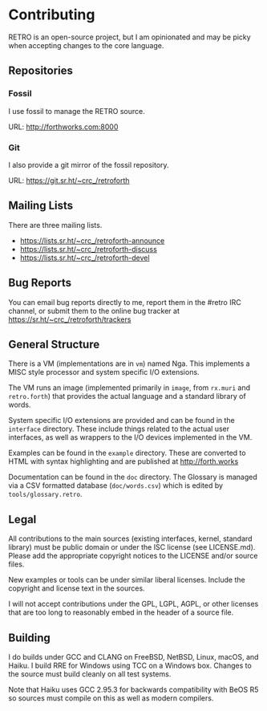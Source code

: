 # Contributing

RETRO is an open-source project, but I am opinionated and may be
picky when accepting changes to the core language.

## Repositories

### Fossil

I use fossil to manage the RETRO source.

URL: http://forthworks.com:8000

### Git

I also provide a git mirror of the fossil repository.

URL: https://git.sr.ht/~crc_/retroforth

## Mailing Lists

There are three mailing lists.

- https://lists.sr.ht/~crc_/retroforth-announce
- https://lists.sr.ht/~crc_/retroforth-discuss
- https://lists.sr.ht/~crc_/retroforth-devel

## Bug Reports

You can email bug reports directly to me, report them in the #retro
IRC channel, or submit them to the online bug tracker at
https://sr.ht/~crc_/retroforth/trackers

## General Structure

There is a VM (implementations are in `vm`) named Nga. This implements
a MISC style processor and system specific I/O extensions.

The VM runs an image (implemented primarily in `image`, from `rx.muri`
and `retro.forth`) that provides the actual language and a standard
library of words.

System specific I/O extensions are provided and can be found in the
`interface` directory. These include things related to the actual
user interfaces, as well as wrappers to the I/O devices implemented
in the VM.

Examples can be found in the `example` directory. These are converted
to HTML with syntax highlighting and are published at http://forth.works

Documentation can be found in the `doc` directory. The Glossary is
managed via a CSV formatted database (`doc/words.csv`) which is edited
by `tools/glossary.retro`.

## Legal

All contributions to the main sources (existing interfaces, kernel,
standard library) must be public domain or under the ISC license
(see LICENSE.md). Please add the appropriate copyright notices to
the LICENSE and/or source files.

New examples or tools can be under similar liberal licenses. Include
the copyright and license text in the sources.

I will not accept contributions under the GPL, LGPL, AGPL, or other
licenses that are too long to reasonably embed in the header of a
source file.

## Building

I do builds under GCC and CLANG on FreeBSD, NetBSD, Linux, macOS,
and Haiku. I build RRE for Windows using TCC on a Windows box.
Changes to the source must build cleanly on all test systems.

Note that Haiku uses GCC 2.95.3 for backwards compatibility with
BeOS R5 so sources must compile on this as well as modern compilers.
